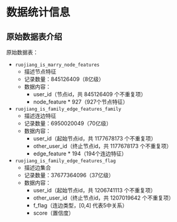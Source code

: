 # 数据统计信息

## 原始数据表介绍

原始数据表：

- ```ruojiang_is_marry_node_features```
	- 描述节点特征 
	- 记录数量：845126409（8亿级）
	- 数据内容：
		- user_id（节点id，共 845126409 个不重复项）
		- node_feature * 927（927个节点特征）
- ```ruojiang_is_family_edge_features_family```
	- 描述连边特征
	- 记录数量：6950020049（70亿级）
	- 数据内容：
		- user_id（起始节点id，共 1177678173 个不重复项）
		- other_user_id（终止节点id，共 1177678173 个不重复项）
		- edge_feature * 194（194个连边特征）
- ```ruojiang_is_family_edge_features_flag```
	- 描述边集合
	- 记录数量：37677364096（37亿级）
	- 数据内容：
		- user_id（起始节点id，共 1206741113 个不重复项）
		- other_user_id（终止节点id，共 1207019642 个不重复项）
		- f_flag（连边类型，[0,4] 代表5中关系）
		- score（置信度）

